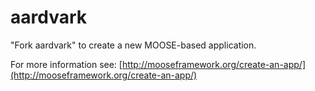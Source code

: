aardvark
=====

"Fork aardvark" to create a new MOOSE-based application.

For more information see: [http://mooseframework.org/create-an-app/](http://mooseframework.org/create-an-app/)
